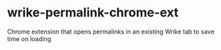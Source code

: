 # wrike-permalink-chrome-ext
Chrome extension that opens permalinks in an existing Wrike tab to save time on loading
